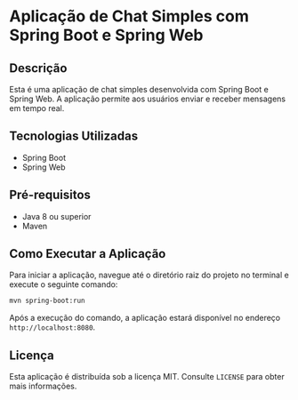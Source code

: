 # Aplicação de Chat Simples com Spring Boot e Spring Web

## Descrição

Esta é uma aplicação de chat simples desenvolvida com Spring Boot e Spring Web. A aplicação permite aos usuários enviar e receber mensagens em tempo real.

## Tecnologias Utilizadas

- Spring Boot
- Spring Web

## Pré-requisitos

- Java 8 ou superior
- Maven

## Como Executar a Aplicação

Para iniciar a aplicação, navegue até o diretório raiz do projeto no terminal e execute o seguinte comando:

```bash
mvn spring-boot:run
```

Após a execução do comando, a aplicação estará disponível no endereço `http://localhost:8080`.

## Licença

Esta aplicação é distribuída sob a licença MIT. Consulte `LICENSE` para obter mais informações.
